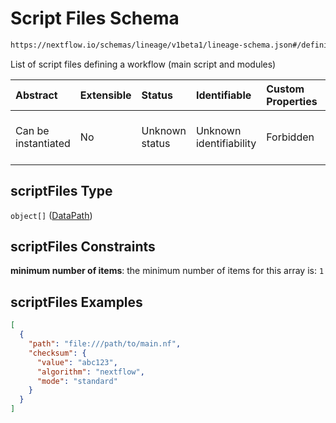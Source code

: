 # Script Files Schema

```txt
https://nextflow.io/schemas/lineage/v1beta1/lineage-schema.json#/definitions/Workflow/properties/scriptFiles
```

List of script files defining a workflow (main script and modules)

| Abstract            | Extensible | Status         | Identifiable            | Custom Properties | Additional Properties | Access Restrictions | Defined In                                                                                                       |
| :------------------ | :--------- | :------------- | :---------------------- | :---------------- | :-------------------- | :------------------ | :--------------------------------------------------------------------------------------------------------------- |
| Can be instantiated | No         | Unknown status | Unknown identifiability | Forbidden         | Allowed               | none                | [nextflow-lineage-v1beta1-schema.json\*](../out/out/nextflow-lineage-v1beta1-schema.json "open original schema") |

## scriptFiles Type

`object[]` ([DataPath](nextflow-lineage-v1beta1-schema-1-definitions-datapath.md))

## scriptFiles Constraints

**minimum number of items**: the minimum number of items for this array is: `1`

## scriptFiles Examples

```json
[
  {
    "path": "file:///path/to/main.nf",
    "checksum": {
      "value": "abc123",
      "algorithm": "nextflow",
      "mode": "standard"
    }
  }
]
```

